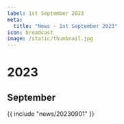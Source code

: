 ```yaml
---
label: 1st September 2023
meta:
  title: "News - 1st September 2023"
icon: broadcast
image: /static/thumbnail.jpg
---
```


# 2023
## September

{{ include "news/20230901" }}